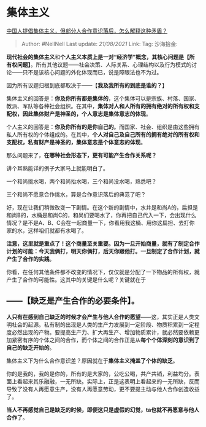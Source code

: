 # 集体主义
[中国人提倡集体主义，但部分人合作意识落后，怎么解释这种矛盾？](https://www.zhihu.com/question/21018228/answer/1098444826)

> Author: #NellNell
> Last update: *21/08/2021*
> Link:
> Tag:
> 沙海拾金:

**现代社会的集体主义**和**个人主义本质上是一对“经济学”概念，其核心问题是【所有权问题】**。所有其他议题——社会决策、人际关系、心理结构以及行为模式的讨论——只不是该核心问题的外化体现而已，说是障眼法也不为过。

因为所有议题归根到底都取决于——【**我及我所有的到底是谁的？**】

集体主义的回答是：**你及你所有都是集体的**，这个集体可以是宗族、村落、国家、教派、军队等各种社会组织。在其中，**集体对人和人所有的拥有绝对的所有权和支配权，因此集体财产是神圣的，个人意志是集体意志的体现**。

个人主义的回答是：**你及你所有的是你自己的**。而国家、社会、组织是由这些拥有私人所有权的个体组成的。在其中，**个人对自己及自己所有的拥有绝对的所有权和支配权，私有财产是神圣的，集体意志是个体意志的体现**。

那么问题来了，**在哪种社会形态下，更有可能产生合作关系呢？**

讲个耳熟能详的例子大家马上就能明白了。

一个和尚挑水喝，两个和尚抬水喝，三个和尚没水喝，熟悉吧？

三个和尚不愿意合作挑水，算是合作意识落后的典范了吧？

好，现在让我们稍微改变一下剧情。在这个新的剧情中，水井是和尚A的，扁担是和尚B的，水桶是和尚C的，和尚们要喝水了，你再把自己代入一下，会出现什么情况？是不是A、B、C会在一起商量一下，你看用我这桶、用你这扁担、去打你家的水，这样咱们就都有水喝了。

**注意，这里就是重点了！这个商量至关重要。因为一旦开始商量，就有了制定合作计划的可能：今天我俩打，明天你俩打，后天你跟他打。一旦制定了合作计划，就产生了合作的实践**。

你看，在任何其他条件都不改变的情况下，仅仅就是分配了一下物品的所有权，就产生了合作的可能性。这其中的关键是什么呢？关键就在于

## ——【**缺乏是产生合作的必要条件**】。

**人只有在感到自己缺乏的时候才会产生与他人合作的愿望**——这，其实正是人类文明社会的起源。私有制的出现是人类的生产力发展到一定阶段、物质积累到一定程度必然出现的产物。要提高生产力、扩大再生产、增加物质累计，就必然要依赖更加紧密有序的个体之间的合作，而个体之间的合作正是从**每个个体深刻的意识到了自己的缺乏开始的**。

集体主义下为什么合作意识差？原因就在于**集体主义掩盖了个体的缺乏**。

你的是我的，我的是你的，所有的是大家的，公吃公喝，共产共销，利益均分。表面上看起来其乐融融，一无所缺。实际上，正是这表明上看起来的一无所缺，反而导致了没有人再愿意生产，没有人再愿意劳动，更不要提主动与他人合作创造收益了。

**当人不再感觉自己是缺乏的时候，即便这只是虚假的幻觉，ta也就不再愿意与他人合作了**。
